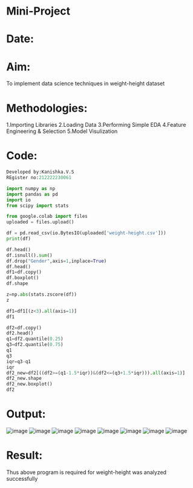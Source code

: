# Mini-Project
# Date:
# Aim:
To implement data science techniques in weight-height dataset
# Methodologies:
1.Importing Libraries
2.Loading Data
3.Performing Simple EDA
4.Feature Engineering & Selection
5.Model Visulization
# Code:
```py
Developed by:Kanishka.V.S
REgister no:212222230061
```
```py
import numpy as np
import pandas as pd
import io
from scipy import stats

from google.colab import files
uploaded = files.upload()

df = pd.read_csv(io.BytesIO(uploaded['weight-height.csv']))
print(df)

df.head()
df.isnull().sum()
df.drop("Gender",axis=1,inplace=True)
df.head()
df1=df.copy()
df.boxplot()
df.shape

z=np.abs(stats.zscore(df))
z

df1=df1[(z<3).all(axis=1)]
df1

df2=df.copy()
df2.head()
q1=df2.quantile(0.25)
q3=df2.quantile(0.75)
q1
q3
iqr=q3-q1
iqr
df2_new=df2[((df2>=(q1-1.5*iqr))&(df2<=(q3+1.5*iqr))).all(axis=1)]
df2_new.shape
df2_new.boxplot()
df2
```
# Output:
![image](https://github.com/kanishka2305/Mini-Project/assets/113497357/f08e8f40-cfd5-4182-977d-5de133caf5fa)
![image](https://github.com/kanishka2305/Mini-Project/assets/113497357/4b8abc06-fb01-4fae-9dac-4be1b7bc1019)
![image](https://github.com/kanishka2305/Mini-Project/assets/113497357/a682701a-eb0a-4078-b164-b3d40a802870)
![image](https://github.com/kanishka2305/Mini-Project/assets/113497357/22185243-e77f-4aba-8e1b-d02752943fba)
![image](https://github.com/kanishka2305/Mini-Project/assets/113497357/f11940e7-199f-4974-8001-66a7cc02d62d)
![image](https://github.com/kanishka2305/Mini-Project/assets/113497357/66d61400-dd22-402a-94d5-bdd1dcf7383f)
![image](https://github.com/kanishka2305/Mini-Project/assets/113497357/56413a24-508b-419c-9837-e40b8f9afe07)
![image](https://github.com/kanishka2305/Mini-Project/assets/113497357/93527682-e826-4450-b4d1-20718333d1d8)
# Result:
Thus above program is required for weight-height was analyzed successfully
